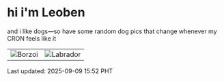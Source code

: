 # hi i'm Leoben

and i like dogs—so have some random dog pics that change whenever my CRON feels like it

|  |  |
|--------|----------|
| ![Borzoi](https://random-dog-vercel.vercel.app/api/random-borzoi?v=1757404349) | ![Labrador](https://random-dog-vercel.vercel.app/api/random-labrador?v=1757404349) |

Last updated: 2025-09-09 15:52 PHT

